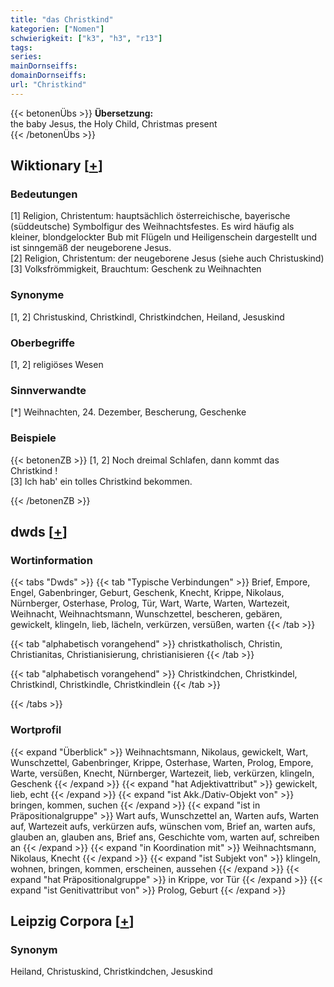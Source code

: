 ```yaml
---
title: "das Christkind"
kategorien: ["Nomen"]
schwierigkeit: ["k3", "h3", "r13"]
tags:
series:
mainDornseiffs:
domainDornseiffs:
url: "Christkind"
---
```


{{< betonenÜbs >}}
**Übersetzung:**  
the baby  Jesus, the Holy Child, Christmas present  
{{< /betonenÜbs >}}

## Wiktionary [[+](https://de.wiktionary.org/wiki/Christkind)]

### Bedeutungen
[1] Religion, Christentum: hauptsächlich österreichische, bayerische (süddeutsche) Symbolfigur des Weihnachtsfestes. Es wird häufig als kleiner, blondgelockter Bub mit Flügeln und Heiligenschein dargestellt und ist sinngemäß der neugeborene Jesus.  
[2] Religion, Christentum: der neugeborene Jesus (siehe auch Christuskind)  
[3] Volksfrömmigkeit, Brauchtum: Geschenk zu Weihnachten  

### Synonyme
[1, 2] Christuskind, Christkindl, Christkindchen, Heiland, Jesuskind  

### Oberbegriffe
[1, 2] religiöses Wesen  

### Sinnverwandte
[*] Weihnachten, 24. Dezember, Bescherung, Geschenke  

### Beispiele
{{< betonenZB >}}
[1, 2] Noch dreimal Schlafen, dann kommt das Christkind !  
[3] Ich hab' ein tolles Christkind bekommen.  

{{< /betonenZB >}}


## dwds [[+](https://www.dwds.de/wb/Christkind)]

### Wortinformation
{{< tabs "Dwds" >}}
{{< tab "Typische Verbindungen" >}}
Brief, Empore, Engel, Gabenbringer, Geburt, Geschenk, Knecht, Krippe, Nikolaus, Nürnberger, Osterhase, Prolog, Tür, Wart, Warte, Warten, Wartezeit, Weihnacht, Weihnachtsmann, Wunschzettel, bescheren, gebären, gewickelt, klingeln, lieb, lächeln, verkürzen, versüßen, warten
{{< /tab >}}

{{< tab "alphabetisch vorangehend" >}}
christkatholisch, Christin, Christianitas, Christianisierung, christianisieren
{{< /tab >}}

{{< tab "alphabetisch vorangehend" >}}
Christkindchen, Christkindel, Christkindl, Christkindle, Christkindlein
{{< /tab >}}

{{< /tabs >}}

### Wortprofil
{{< expand "Überblick" >}} Weihnachtsmann, Nikolaus, gewickelt, Wart, Wunschzettel, Gabenbringer, Krippe, Osterhase, Warten, Prolog, Empore, Warte, versüßen, Knecht, Nürnberger, Wartezeit, lieb, verkürzen, klingeln, Geschenk {{< /expand >}}
{{< expand "hat Adjektivattribut" >}} gewickelt, lieb, echt {{< /expand >}}
{{< expand "ist Akk./Dativ-Objekt von" >}} bringen, kommen, suchen {{< /expand >}}
{{< expand "ist in Präpositionalgruppe" >}} Wart aufs, Wunschzettel an, Warten aufs, Warten auf, Wartezeit aufs, verkürzen aufs, wünschen vom, Brief an, warten aufs, glauben an, glauben ans, Brief ans, Geschichte vom, warten auf, schreiben an {{< /expand >}}
{{< expand "in Koordination mit" >}} Weihnachtsmann, Nikolaus, Knecht {{< /expand >}}
{{< expand "ist Subjekt von" >}} klingeln, wohnen, bringen, kommen, erscheinen, aussehen {{< /expand >}}
{{< expand "hat Präpositionalgruppe" >}} in Krippe, vor Tür {{< /expand >}}
{{< expand "ist Genitivattribut von" >}} Prolog, Geburt {{< /expand >}}

## Leipzig Corpora [[+](https://corpora.uni-leipzig.de/en/res?word=Christkind&corpusId=deu_newscrawl-public_2018)]


### Synonym
Heiland, Christuskind, Christkindchen, Jesuskind

